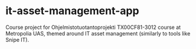 # it-asset-management-app

Course project for Ohjelmistotuotantoprojekti TX00CF81-3012 course at Metropolia UAS, themed around IT asset management (similarly to tools like Snipe IT).

